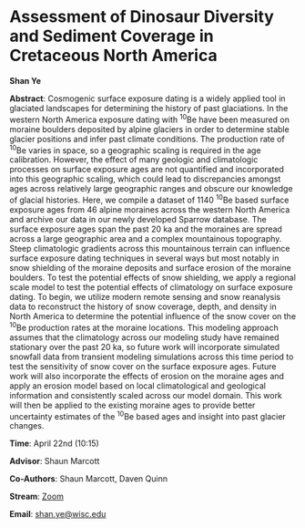 # Assessment of Dinosaur Diversity and Sediment Coverage in Cretaceous North America

**Shan Ye**

**Abstract**: Cosmogenic surface exposure dating is a widely applied tool in glaciated landscapes for determining the history of past glaciations. In the western North America exposure dating with <sup>10</sup>Be have been measured on moraine boulders deposited by alpine glaciers in order to determine stable glacier positions and infer past climate conditions. The production rate of <sup>10</sup>Be varies in space, so a geographic scaling is required in the age calibration. However, the effect of many geologic and climatologic processes on surface exposure ages are not quantified and incorporated into this geographic scaling, which could lead to discrepancies amongst ages across relatively large geographic ranges and obscure our knowledge of glacial histories. Here, we compile a dataset of 1140 <sup>10</sup>Be based surface exposure ages from 46 alpine moraines across the western North America and archive our data in our newly developed Sparrow database.  The surface exposure ages span the past 20 ka and the moraines are spread across a large geographic area and a complex mountainous topography. Steep climatologic gradients across this mountainous terrain can influence surface exposure dating techniques in several ways but most notably in snow shielding of the moraine deposits and surface erosion of the moraine boulders. To test the potential effects of snow shielding, we apply a regional scale model to test the potential effects of climatology on surface exposure dating. To begin, we utilize modern remote sensing and snow reanalysis data to reconstruct the history of snow coverage, depth, and density in North America to determine the potential influence of the snow cover on the <sup>10</sup>Be production rates at the moraine locations. This modeling approach assumes that the climatology across our modeling study have remained stationary over the past 20 ka, so future work will incorporate simulated snowfall data from transient modeling simulations across this time period to test the sensitivity of snow cover on the surface exposure ages. Future work will also incorporate the effects of erosion on the moraine ages and apply an erosion model based on local climatological and geological information and consistently scaled across our model domain. This work will then be applied to the existing moraine ages to provide better uncertainty estimates of the <sup>10</sup>Be based ages and insight into past glacier changes.


**Time**: April 22nd (10:15)

**Advisor**: Shaun Marcott

**Co-Authors**: Shaun Marcott, Daven Quinn

**Stream**: [Zoom](https://uwmadison.zoom.us/meeting#/test11111)

**Email**: [shan.ye@wisc.edu](mailto:shan.ye@wisc.edu)
